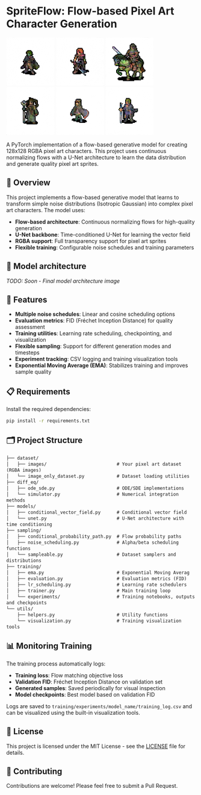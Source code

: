 # SpriteFlow: Flow-based Pixel Art Character Generation

<p float="left">
<img src="assets/unet_mid_ema/image_0.png"  alt="Example generated image"/>
<img src="assets/unet_mid_ema/image_1.png"  alt="Example generated image"/>
<img src="assets/unet_mid_ema/image_3.png"  alt="Example generated image"/>
<img src="assets/unet_mid_ema/image_10.png"  alt="Example generated image"/>
<img src="assets/unet_mid_ema/image_6.png"  alt="Example generated image"/>
<img src="assets/unet_mid_ema/image_7.png"  alt="Example generated image"/>
</p>

A PyTorch implementation of a flow-based generative model for creating 128x128 RGBA pixel 
art characters. This project uses continuous normalizing flows with a U-Net 
architecture to learn the data distribution and generate quality pixel art sprites.

## 🎨 Overview
This project implements a flow-based generative model that learns to transform simple 
noise distributions (Isotropic Gaussian) into complex pixel art characters. The model uses:

- **Flow-based architecture**: Continuous normalizing flows for high-quality generation
- **U-Net backbone**: Time-conditioned U-Net for learning the vector field
- **RGBA support**: Full transparency support for pixel art sprites
- **Flexible training**: Configurable noise schedules and training parameters

## 🤖 Model architecture
*TODO: Soon - Final model architecture image*

## 🚀 Features
- **Multiple noise schedules**: Linear and cosine scheduling options
- **Evaluation metrics**: FID (Fréchet Inception Distance) for quality assessment
- **Training utilities**: Learning rate scheduling, checkpointing, and visualization
- **Flexible sampling**: Support for different generation modes and timesteps
- **Experiment tracking**: CSV logging and training visualization tools
- **Exponential Moving Average (EMA)**: Stabilizes training and improves sample quality

## 📋 Requirements
Install the required dependencies:

```bash
pip install -r requirements.txt
```

## 🗂️ Project Structure

```
├── dataset/
│   ├── images/                          # Your pixel art dataset (RGBA images)
│   └── image_only_dataset.py            # Dataset loading utilities
├── diff_eq/
│   ├── ode_sde.py                       # ODE/SDE implementations
│   └── simulator.py                     # Numerical integration methods
├── models/
│   ├── conditional_vector_field.py      # Conditional vector field
│   └── unet.py                          # U-Net architecture with time conditioning
├── sampling/
│   ├── conditional_probability_path.py  # Flow probability paths
│   ├── noise_scheduling.py              # Alpha/beta scheduling functions
│   └── sampleable.py                    # Dataset samplers and distributions
├── training/
│   ├── ema.py                           # Exponential Moving Averag
│   ├── evaluation.py                    # Evaluation metrics (FID)
│   ├── lr_scheduling.py                 # Learning rate schedulers
│   ├── trainer.py                       # Main training loop
│   └── experiments/                     # Training notebooks, outputs and checkpoints
└── utils/
    ├── helpers.py                       # Utility functions
    └── visualization.py                 # Training visualization tools
```


## 📊 Monitoring Training

The training process automatically logs:

- **Training loss**: Flow matching objective loss
- **Validation FID**: Fréchet Inception Distance on validation set
- **Generated samples**: Saved periodically for visual inspection
- **Model checkpoints**: Best model based on validation FID

Logs are saved to `training/experiments/model_name/training_log.csv` and can be visualized using the built-in visualization tools.

## 📄 License

This project is licensed under the MIT License - see the [LICENSE](LICENSE) file for details.

## 🤝 Contributing

Contributions are welcome! Please feel free to submit a Pull Request.
